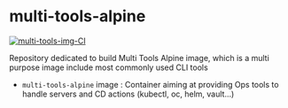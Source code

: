 # multi-tools-alpine
[![multi-tools-img-CI](https://github.com/ixxeL-docker/multi-tools-alpine/actions/workflows/multi-tools-alpine-image.yml/badge.svg)](https://github.com/ixxeL-docker/multi-tools-alpine/actions/workflows/multi-tools-alpine-image.yml)

Repository dedicated to build Multi Tools Alpine image, which is a multi purpose image include most commonly used CLI tools

- `multi-tools-alpine` image : Container aiming at providing Ops tools to handle servers and CD actions (kubectl, oc, helm, vault...)
